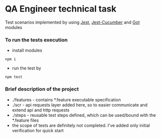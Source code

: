 # QA Engineer technical task

 Test scenarios implemented by using [Jest](https://www.npmjs.com/package/jest), [Jest-Cucumber](https://www.npmjs.com/package/jest-cucumber) and [Got](https://www.npmjs.com/package/got) modules

### To run the tests execution
* install modules
```
npm i
```
* run the test by
```
npm test
```

### Brief description of the project
* ./features - contains *.feature executable specification  
* ./scr - api requests layer added here, so to easier communicate and extend api and http requests
* ./steps - reusable test steps defined, which can be used/bound with the *.feature files
* the scope of tests are definitely not completed. I've added only initial verification for quick start

